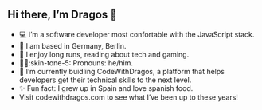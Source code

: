 ## Hi there, I’m Dragos :wave:
- :computer: I’m a software developer most confortable with the JavaScript stack.
- :house_with_garden: I am based in Germany, Berlin.
- :jigsaw: I enjoy long runs, reading about tech and gaming.
- :ok_woman::skin-tone-5: Pronouns: he/him.
- :mag_right: I’m currently buidling CodeWithDragos, a platform that helps developers get their technical skills to the next level.
- :sparkles: Fun fact: I grew up in Spain and love spanish food.
- Visit codewithdragos.com to see what I’ve been up to these years!
